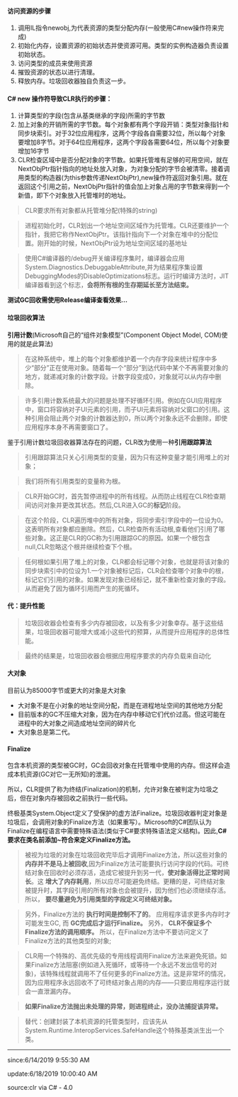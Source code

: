 
#### 访问资源的步骤 ####

1. 调用IL指令newobj,为代表资源的类型分配内存(一般使用C#new操作符来完成)
2. 初始化内存，设置资源的初始状态并使资源可用。类型的实例构造器负责设置初始状态。
3. 访问类型的成员来使用资源 
4. 摧毁资源的状态以进行清理。
5. 释放内存。垃圾回收器独自负责这一步。

#### C# new 操作符导致CLR执行的步骤： ####

1. 计算类型的字段(包含从基类继承的字段)所需的字节数
2. 加上对象的开销所需的字节数。每个对象都有两个字段开销：类型对象指针和同步块索引。对于32位应用程序，这两个字段各自需要32位，所以每个对象要增加8字节。对于64位应用程序，这两个字段各需要64位，所以每个对象要增加16字节
3. CLR检查区域中是否分配对象的字节数。如果托管堆有足够的可用空间，就在NextObjPtr指针指向的地址处放入对象，为对象分配的字节会被清零。接着调用类型的构造器(为this参数传递NextObjPtr),new操作符返回对象引用。就在返回这个引用之前，NextObjPtr指针的值会加上对象占用的字节数来得到一个新值，即下个对象放入托管堆时的地址。

> CLR要求所有对象都从托管堆分配(特殊的string)

> 进程初始化时，CLR划出一个地址空间区域作为托管堆。CLR还要维护一个指针，我把它称作NextObjPtr。该指针指向下一个对象在堆中的分配位置。刚开始的时候，NextObjPtr设为地址空间区域的基地址

> 使用C#编译器的/debug开关编译程序集时，编译器会应用System.Diagnostics.DebuggableAttribute,并为结果程序集设置DebuggingModes的DisableOptimizations标志。运行时编译方法时，JIT编译器看到这个标志，**会将所有根的生存期延长至方法结束。**

**测试GC回收需使用Release编译查看效果...**

#### 垃圾回收算法 ####

**引用计数**(Microsoft自己的“组件对象模型”(Component Object Model, COM)使用的就是此算法)

> 在这种系统中，堆上的每个对象都维护着一个内存字段来统计程序中多少“部分”正在使用对象。随着每一个“部分”到达代码中某个不再需要对象的地方，就递减对象的计数字段。计数字段变成0，对象就可以从内存中删除。

> 许多引用计数系统最大的问题是处理不好循环引用。例如在GUI应用程序中，窗口将容纳对子UI元素的引用，而子UI元素将容纳对父窗口的引用。这种引用会阻止两个对象的计数器达到0，所以两个对象永远不会删除，即使应用程序本身不再需要窗口了。

鉴于引用计数垃圾回收器算法存在的问题，CLR改为使用一种**引用跟踪算法**

> 引用跟踪算法只关心引用类型的变量，因为只有这种变量才能引用堆上的对象；

> 我们将所有引用类型的变量称为根。

> CLR开始GC时，首先暂停进程中的所有线程。从而防止线程在CLR检查期间访问对象并更改其状态。然后,CLR进入GC的**标记**阶段。

> 在这个阶段，CLR遍历堆中的所有对象，将同步索引字段中的一位设为0。这表明所有对象都应删除。然后，CLR检查所有活动根,查看他们引用了哪些对象。这正是CLR的GC称为引用跟踪GC的原因。如果一个根包含null,CLR忽略这个根并继续检查下个根。

> 任何根如果引用了堆上的对象，CLR都会标记哪个对象，也就是将该对象的同步块索引中的位设为1.一个对象被标记后，CLR会检查哪个对象中的根，标记它们引用的对象。如果发现对象已经标记，就不重新检查对象的字段。从而避免了因为循环引用而产生的死循环。

#### 代：提升性能 ####

> 垃圾回收器会检查有多少内存被回收，以及有多少对象幸存。基于这些结果，垃圾回收器可能增大或减小这些代的预算，从而提升应用程序的总体性能。

> 最终的结果是，垃圾回收器会根据应用程序要求的内存负载来自动化

#### 大对象 ####

目前认为85000字节或更大的对象是大对象 

- 大对象不是在小对象的地址空间分配，而是在进程地址空间的其他地方分配
- 目前版本的GC不压缩大对象，因为在内存中移动它们代价过高。但这可能在进程中的大对象之间造成地址空间的碎片化
- 大对象总是第二代。

#### Finalize ####

包含本机资源的类型被GC时，GC会回收对象在托管堆中使用的内存。但这样会造成本机资源(GC对它一无所知)的泄漏。

所以，CLR提供了称为终结(Finalization)的机制，允许对象在被判定为垃圾之后，但在对象内存被回收之前执行一些代码。

终极基类System.Object定义了受保护的虚方法Finalize。垃圾回收器判定对象是垃圾后，会调用对象的Finalize方法（如果重写）。Microsoft的C#团队认为Finalize在编程语言中需要特殊语法(类似于C#要求特殊语法定义结构)。因此,**C#要求在类名前添加~符合来定义Finalize方法。**

> 被视为垃圾的对象在垃圾回收完毕后才调用Finalize方法，所以这些对象的**内存并不是马上被回收**,因为Finalize方法可能要执行访问字段的代码。可终结对象在回收时必须存活，造成它被提升到另一代，**使对象活得比正常时间长**。这 **增大了内存耗用**，所以应尽可能避免终结。更糟的是，可终结对象被提升时，其字段引用的所有对象也会被提升，因为他们也必须继续存活。所以， **要尽量避免为引用类型的字段定义可终结对象。**

> 另外，Finalize方法的 **执行时间是控制不了的**。 应用程序请求更多内存时才可能发生GC, 而 **GC完成后才运行Finalize。** 另外， **CLR不保证多个Finalize方法的调用顺序。** 所以，在Finalize方法中不要访问定义了Finalize方法的其他类型的对象;

> CLR用一个特殊的、高优先级的专用线程调用Finalize方法来避免死锁。如果Finalize方法阻塞(例如进入死循环，或等待一个永远不发出信号的对象)，该特殊线程就调用不了任何更多的Finalize方法。这是非常坏的情况，因为应用程序永远回收不了可终结对象占用的内存——只要应用程序运行就会一直泄漏内存。

> **如果Finalize方法抛出未处理的异常，则进程终止，没办法捕捉该异常。**

> 替代：创建封装了本机资源的托管类型时，应该先从System.Runtime.InteropServices.SafeHandle这个特殊基类派生出一个类。

----------
since:6/14/2019 9:55:30 AM 

update:6/18/2019 10:00:40 AM 

source:clr via C# - 4.0